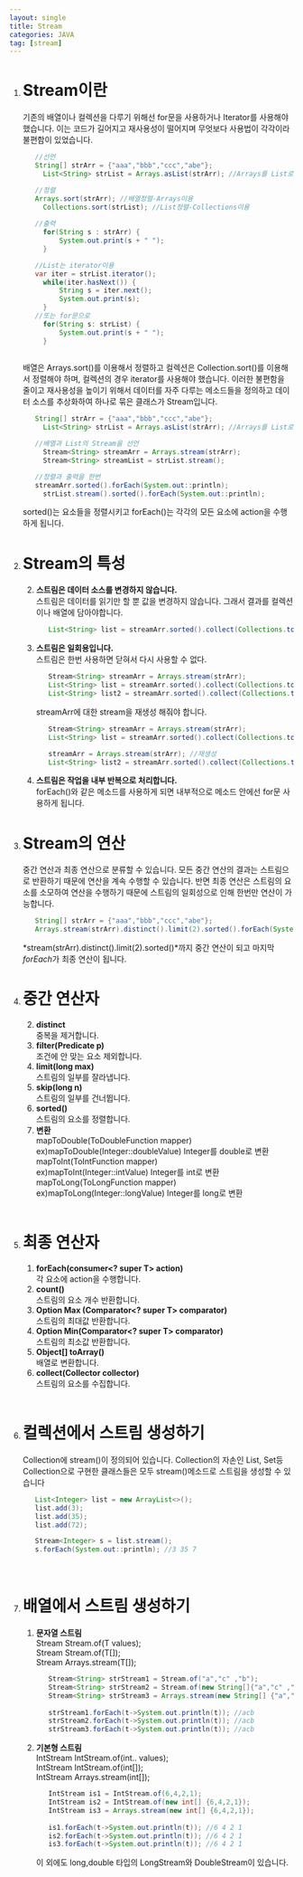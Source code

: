 ```yaml
---
layout: single
title: Stream
categories: JAVA
tag: [stream]
---
```


1. # Stream이란
   기존의 배열이나 컬렉션을 다루기 위해선 for문을 사용하거나 Iterator를 사용해야 했습니다. 이는 코드가 길어지고 재사용성이 떨어지며 무엇보다 사용법이 각각이라 불편함이 있었습니다.
   ```java
      //선언
      String[] strArr = {"aaa","bbb","ccc","abe"};
		List<String> strList = Arrays.asList(strArr); //Arrays를 List로

      //정렬
      Arrays.sort(strArr); //배열정렬-Arrays이용
		Collections.sort(strList); //List정렬-Collections이용
		
      //출력
		for(String s : strArr) {
			System.out.print(s + " ");
		}

      //List는 iterator이용
      var iter = strList.iterator();
		while(iter.hasNext()) {
			String s = iter.next();
			System.out.print(s);
		}
      //또는 for문으로
		for(String s: strList) {
			System.out.print(s + " ");
		}
		
   ```
   배열은 Arrays.sort()를 이용해서 정렬하고 컬렉션은 Collection.sort()를 이용해서 정렬해야 하며, 컬렉션의 경우 iterator를 사용해야 했습니다.
   이러한 불편함을 줄이고 재사용성을 높이기 위해서 데이터를 자주 다루는 메소드들을 정의하고 데이터 소스를 추상화하여 하나로 묶은 클래스가 Stream입니다.
   ```java
      String[] strArr = {"aaa","bbb","ccc","abe"};
		List<String> strList = Arrays.asList(strArr); //Arrays를 List로

      //배열과 List의 Stream을 선언
		Stream<String> streamArr = Arrays.stream(strArr);
		Stream<String> streamList = strList.stream();

      //정렬과 출력을 한번
      streamArr.sorted().forEach(System.out::println);
		strList.stream().sorted().forEach(System.out::println);
   ```
   sorted()는 요소들을 정렬시키고 forEach()는 각각의 모든 요소에 action을 수행하게 됩니다.
1. # Stream의 특성   
      2. __스트림은 데이터 소스를 변경하지 않습니다.__   
         스트림은 데이터를 읽기만 할 뿐 값을 변경하지 않습니다. 그래서 결과를 컬렉션이나 배열에 담아야합니다.   
         ```java
            List<String> list = streamArr.sorted().collect(Collections.toList()); //배열을 List로
         ```
      2. __스트림은 일회용입니다.__   
         스트림은 한번 사용하면 닫혀서 다시 사용할 수 없다.   
         ```java
            Stream<String> streamArr = Arrays.stream(strArr);
            List<String> list = streamArr.sorted().collect(Collections.toList());
            List<String> list2 = streamArr.sorted().collect(Collections.toList()); //error발생
         ```
         streamArr에 대한 stream을 재생성 해줘야 합니다.   
         ```java
            Stream<String> streamArr = Arrays.stream(strArr);
            List<String> list = streamArr.sorted().collect(Collections.toList());

            streamArr = Arrays.stream(strArr); //재생성
            List<String> list2 = streamArr.sorted().collect(Collections.toList()); 
         ```
      2. __스트림은 작업을 내부 반복으로 처리합니다.__   
         forEach()와 같은 메소드를 사용하게 되면 내부적으로 메소드 안에선 for문 사용하게 됩니다.   
1. # Stream의 연산
   중간 연산과 최종 연산으로 분류할 수 있습니다. 모든 중간 연산의 결과는 스트림으로 반환하기 때문에 연산을 계속 수행할 수 있습니다. 
   반면 최종 연산은 스트림의 요소를 소모하여 연산을 수행하기 때문에 스트림의 일회성으로 인해 한번만 연산이 가능합니다.
      ```java
         String[] strArr = {"aaa","bbb","ccc","abe"};
         Arrays.stream(strArr).distinct().limit(2).sorted().forEach(System.out::println);
      ```
   *stream(strArr).distinct().limit(2).sorted()*까지 중간 연산이 되고 마지막 *forEach*가 최종 연산이 됩니다.
1. # 중간 연산자   
   2. __distinct__   
      중복을 제거합니다.   
   2. <strong>filter(Predicate<T> p)</strong>   
      조건에 안 맞는 요소 제외합니다.   
   2. __limit(long max)__   
      스트림의 일부를 잘라냅니다.   
   2. __skip(long n)__   
      스트림의 일부를 건너뜁니다.   
   2. __sorted()__   
      스트림의 요소를 정렬합니다.   
   2. __변환__   
      mapToDouble(ToDoubleFunction<T> mapper)<br>
      ex)mapToDouble(Integer::doubleValue) Integer를 double로 변환<br>
      mapToInt(ToIntFunction<T> mapper)<br>
      ex)mapToInt(Integer::intValue) Integer를 int로 변환<br>
      mapToLong(ToLongFunction<T> mapper)<br>
      ex)mapToLong(Integer::longValue) Integer를 long로 변환<br>
      <br>
1. # 최종 연산자
   1. <strong>forEach(consumer<? super T> action)</strong>   
      각 요소에 action을 수행합니다.   
   1. __count()__   
      스트림의 요소 개수 반환합니다.   
   1. <strong>Option<T> Max (Comparator<? super T> comparator)</strong>   
      스트림의 최대값 반환합니다.   
   1. <strong>Option<T> Min(Comparator<? super T> comparator)</strong>    
      스트림의 최소값 반환합니다.   
   1. __Object[] toArray()__    
      배열로 변환합니다.   
   1. <strong>collect(Collector<T> collector)</strong>   
      스트림의 요소를 수집합니다.   
   <br>
1. # 컬렉션에서 스트림 생성하기   
   Collection에 stream()이 정의되어 있습니다. Collection의 자손인 List, Set등 Collection으로 구현한 클래스들은 모두 stream()메소드로 스트림을 생성할 수 있습니다
   ```java
      List<Integer> list = new ArrayList<>();
      list.add(3);
      list.add(35);
      list.add(72);

      Stream<Integer> s = list.stream();
      s.forEach(System.out::println); //3 35 7
   ```   
   <br>
1. # 배열에서 스트림 생성하기
   1. __문자열 스트림__   
      Stream<T> Stream.of(T values);   
      Stream<T> Stream.of(T[]);   
      Stream<T> Arrays.stream(T[]);   
      ```java
         Stream<String> strStream1 = Stream.of("a","c" ,"b");
         Stream<String> strStream2 = Stream.of(new String[]{"a","c" ,"b"});
         Stream<String> strStream3 = Arrays.stream(new String[] {"a","c","b"});
         
         strStream1.forEach(t->System.out.println(t)); //acb
         strStream2.forEach(t->System.out.println(t)); //acb
         strStream3.forEach(t->System.out.println(t)); //acb
      ```
   1. __기본형 스트림__   
      IntStream IntStream.of(int.. values);   
      IntStream IntStream.of(int[]);   
      IntStream Arrays.stream(int[]);   
      ```java
         IntStream is1 = IntStream.of(6,4,2,1);
         IntStream is2 = IntStream.of(new int[] {6,4,2,1});
         IntStream is3 = Arrays.stream(new int[] {6,4,2,1});
         
         is1.forEach(t->System.out.println(t)); //6 4 2 1
         is2.forEach(t->System.out.println(t)); //6 4 2 1
         is3.forEach(t->System.out.println(t)); //6 4 2 1
      ```
      이 외에도 long,double 타입의 LongStream와 DoubleStream이 있습니다.




   
   